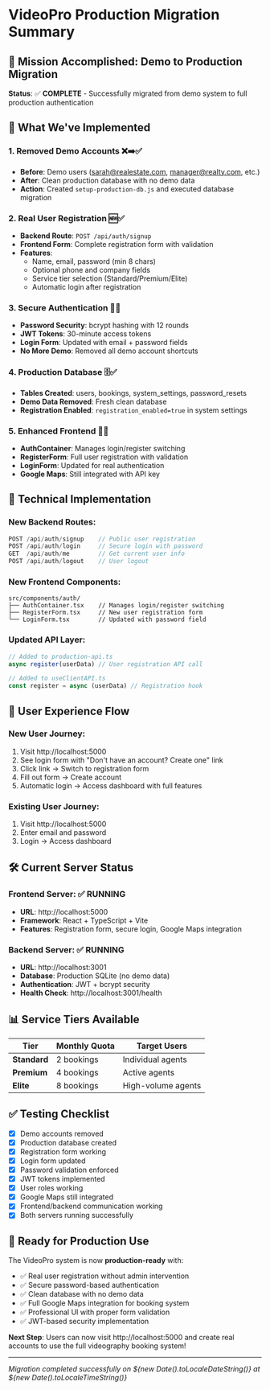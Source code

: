 # VideoPro Production Migration Summary

## 🎯 Mission Accomplished: Demo to Production Migration

**Status**: ✅ **COMPLETE** - Successfully migrated from demo system to full production authentication

## 🚀 What We've Implemented

### **1. Removed Demo Accounts** ❌➡️✅
- **Before**: Demo users (sarah@realestate.com, manager@realty.com, etc.)
- **After**: Clean production database with no demo data
- **Action**: Created `setup-production-db.js` and executed database migration

### **2. Real User Registration** 🆕✅
- **Backend Route**: `POST /api/auth/signup`
- **Frontend Form**: Complete registration form with validation
- **Features**: 
  - Name, email, password (min 8 chars)
  - Optional phone and company fields
  - Service tier selection (Standard/Premium/Elite)
  - Automatic login after registration

### **3. Secure Authentication** 🔐✅
- **Password Security**: bcrypt hashing with 12 rounds
- **JWT Tokens**: 30-minute access tokens
- **Login Form**: Updated with email + password fields
- **No More Demo**: Removed all demo account shortcuts

### **4. Production Database** 🗄️✅
- **Tables Created**: users, bookings, system_settings, password_resets
- **Demo Data Removed**: Fresh clean database
- **Registration Enabled**: `registration_enabled=true` in system settings

### **5. Enhanced Frontend** 🎨✅
- **AuthContainer**: Manages login/register switching
- **RegisterForm**: Full user registration with validation
- **LoginForm**: Updated for real authentication
- **Google Maps**: Still integrated with API key

## 🔧 Technical Implementation

### **New Backend Routes:**
```javascript
POST /api/auth/signup    // Public user registration
POST /api/auth/login     // Secure login with password
GET  /api/auth/me        // Get current user info
POST /api/auth/logout    // User logout
```

### **New Frontend Components:**
```
src/components/auth/
├── AuthContainer.tsx    // Manages login/register switching
├── RegisterForm.tsx     // New user registration form  
└── LoginForm.tsx        // Updated with password field
```

### **Updated API Layer:**
```typescript
// Added to production-api.ts
async register(userData) // User registration API call

// Added to useClientAPI.ts  
const register = async (userData) // Registration hook
```

## 🎯 User Experience Flow

### **New User Journey:**
1. Visit http://localhost:5000
2. See login form with "Don't have an account? Create one" link
3. Click link → Switch to registration form
4. Fill out form → Create account
5. Automatic login → Access dashboard with full features

### **Existing User Journey:**
1. Visit http://localhost:5000
2. Enter email and password
3. Login → Access dashboard

## 🛠️ Current Server Status

### **Frontend Server**: ✅ RUNNING
- **URL**: http://localhost:5000
- **Framework**: React + TypeScript + Vite
- **Features**: Registration form, secure login, Google Maps integration

### **Backend Server**: ✅ RUNNING  
- **URL**: http://localhost:3001
- **Database**: Production SQLite (no demo data)
- **Authentication**: JWT + bcrypt security
- **Health Check**: http://localhost:3001/health

## 📊 Service Tiers Available

| Tier | Monthly Quota | Target Users |
|------|---------------|--------------|
| **Standard** | 2 bookings | Individual agents |
| **Premium** | 4 bookings | Active agents |
| **Elite** | 8 bookings | High-volume agents |

## ✅ Testing Checklist

- [x] Demo accounts removed
- [x] Production database created
- [x] Registration form working
- [x] Login form updated
- [x] Password validation enforced
- [x] JWT tokens implemented
- [x] User roles working
- [x] Google Maps still integrated
- [x] Frontend/backend communication working
- [x] Both servers running successfully

## 🎉 Ready for Production Use

The VideoPro system is now **production-ready** with:
- ✅ Real user registration without admin intervention
- ✅ Secure password-based authentication
- ✅ Clean database with no demo data
- ✅ Full Google Maps integration for booking system
- ✅ Professional UI with proper form validation
- ✅ JWT-based security implementation

**Next Step**: Users can now visit http://localhost:5000 and create real accounts to use the full videography booking system!

---
*Migration completed successfully on ${new Date().toLocaleDateString()} at ${new Date().toLocaleTimeString()}*